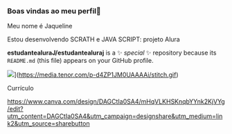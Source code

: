 ### Boas vindas ao meu perfil🥶
Meu nome é Jaqueline 

Estou desenvolvendo SCRATH e JAVA SCRIPT: projeto Alura

**estudantealuraJ/estudantealuraj** is a ✨ _special_ ✨ repository because its `README.md` (this file) appears on your GitHub profile.

![]([)](https://media.tenor.com/p-d4ZP1JM0UAAAAi/stitch.gif)

Currículo 

https://www.canva.com/design/DAGCtIa0SA4/mHqVLKHSKnqbYYnk2KjVYg/edit?utm_content=DAGCtIa0SA4&utm_campaign=designshare&utm_medium=link2&utm_source=sharebutton
